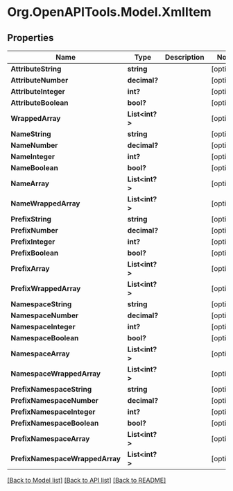 # Org.OpenAPITools.Model.XmlItem
## Properties

Name | Type | Description | Notes
------------ | ------------- | ------------- | -------------
**AttributeString** | **string** |  | [optional] 
**AttributeNumber** | **decimal?** |  | [optional] 
**AttributeInteger** | **int?** |  | [optional] 
**AttributeBoolean** | **bool?** |  | [optional] 
**WrappedArray** | **List&lt;int?&gt;** |  | [optional] 
**NameString** | **string** |  | [optional] 
**NameNumber** | **decimal?** |  | [optional] 
**NameInteger** | **int?** |  | [optional] 
**NameBoolean** | **bool?** |  | [optional] 
**NameArray** | **List&lt;int?&gt;** |  | [optional] 
**NameWrappedArray** | **List&lt;int?&gt;** |  | [optional] 
**PrefixString** | **string** |  | [optional] 
**PrefixNumber** | **decimal?** |  | [optional] 
**PrefixInteger** | **int?** |  | [optional] 
**PrefixBoolean** | **bool?** |  | [optional] 
**PrefixArray** | **List&lt;int?&gt;** |  | [optional] 
**PrefixWrappedArray** | **List&lt;int?&gt;** |  | [optional] 
**NamespaceString** | **string** |  | [optional] 
**NamespaceNumber** | **decimal?** |  | [optional] 
**NamespaceInteger** | **int?** |  | [optional] 
**NamespaceBoolean** | **bool?** |  | [optional] 
**NamespaceArray** | **List&lt;int?&gt;** |  | [optional] 
**NamespaceWrappedArray** | **List&lt;int?&gt;** |  | [optional] 
**PrefixNamespaceString** | **string** |  | [optional] 
**PrefixNamespaceNumber** | **decimal?** |  | [optional] 
**PrefixNamespaceInteger** | **int?** |  | [optional] 
**PrefixNamespaceBoolean** | **bool?** |  | [optional] 
**PrefixNamespaceArray** | **List&lt;int?&gt;** |  | [optional] 
**PrefixNamespaceWrappedArray** | **List&lt;int?&gt;** |  | [optional] 

[[Back to Model list]](../README.md#documentation-for-models) [[Back to API list]](../README.md#documentation-for-api-endpoints) [[Back to README]](../README.md)


